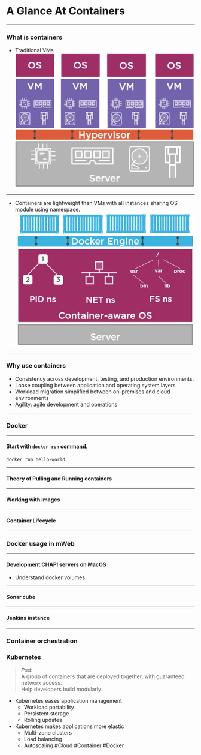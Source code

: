 # A Glance At Containers
---

### What is containers
* Traditional VMs  
![](assets/vm.png)

---

* Containers are lightweight than VMs with all instances sharing OS module using namespace.
![](assets/container.png)

--- 

### Why use containers
- Consistency across development, testing, and production environments.
- Loose coupling between application and operating system layers
- Workload migration simplified between on-premises and cloud environments
- Agility: agile development and operations

--- 

### Docker

--- 

#### Start with `docker run` command.

``` shell
docker run hello-world
```

--- 

#### Theory of Pulling and Running containers

--- 

#### Working with images

--- 

#### Container Lifecycle

--- 

### Docker usage in mWeb

--- 

#### Development CHAPI servers on MacOS
* Understand docker volumes.

--- 

#### Sonar cube

--- 

#### Jenkins instance

--- 

### Container orchestration
### Kubernetes
> *Pod*:   
> A group of containers that are deployed together, with guaranteed network access.  
> Help developers build modularly  
* Kubernetes eases application management
	* Workload portability
	* Persistent storage
	* Rolling updates
* Kubernetes makes applications more elastic
	* Multi-zone clusters
	* Load balancing
	* Autoscaling
#Cloud #Container #Docker
